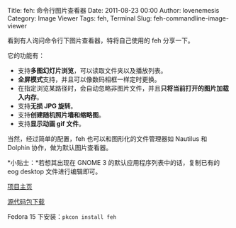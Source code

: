 Title: feh: 命令行图片查看器
Date: 2011-08-23 00:00
Author: lovenemesis
Category: Image Viewer
Tags: feh, Terminal
Slug: feh-commandline-image-viewer

看到有人询问命令行下图片查看器，特将自己使用的 feh 分享一下。

它的功能有：

-   支持**多图幻灯片浏览**，可以读取文件夹以及播放列表。
-   **全屏模式**支持，并且可以像数码相框一样定时更换。
-   在指定浏览某路径时，会自动忽略非图片文件，并且**只将当前打开的图片加载入内存**。
-   支持**无损 JPG 旋转**。
-   支持**创建随机照片墙和缩略图**。
-   支持**显示动画 gif 文件**。

当然，经过简单的配置，feh 也可以和图形化的文件管理器如 Nautilus 和
Dolphin 协作，做为默认图片查看器。

*小贴士：*若想其出现在 GNOME 3 的默认应用程序列表中的话，复制已有的 eog
desktop 文件进行编辑即可。

[项目主页](http://feh.finalrewind.org/)

[源代码包下载](http://feh.finalrewind.org/feh-1.15.1.tar.bz2)

Fedora 15 下安装：`pkcon install feh`

